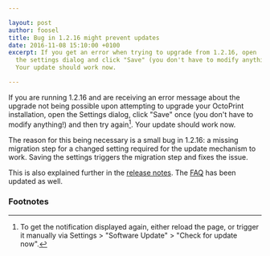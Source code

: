 ```yaml
---

layout: post
author: foosel
title: Bug in 1.2.16 might prevent updates
date: 2016-11-08 15:10:00 +0100
excerpt: If you get an error when trying to upgrade from 1.2.16, open 
  the settings dialog and click "Save" (you don't have to modify anything!). 
  Your update should work now.

---
```


If you are running 1.2.16 and are receiving an error message about the 
upgrade not being possible upon attempting to upgrade your OctoPrint 
installation, open the Settings dialog, click "Save" once (you don't 
have to modify anything!) and then try again[^1]. Your update should work now.

<!-- more -->

The reason for this being necessary is a small bug in 1.2.16: a missing 
migration step for a changed setting required for the update mechanism 
to work. Saving the settings triggers the migration step and fixes the issue.

This is also explained further in the [release notes](https://github.com/foosel/OctoPrint/releases/tag/1.2.17).
The [FAQ](https://github.com/foosel/OctoPrint/wiki/FAQ) has been updated as well.

### Footnotes

  [^1]: To get the notification displayed again, either reload the page, or 
        trigger it manually via Settings > "Software Update" > 
        "Check for update now".
